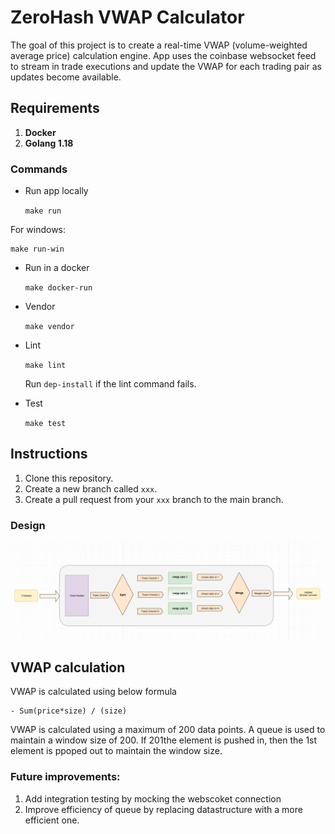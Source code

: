 # ZeroHash VWAP Calculator

The goal of this project is to create a real-time VWAP (volume-weighted average price) calculation engine. App uses the coinbase websocket feed to stream in trade executions and update the VWAP for each trading pair as updates become available. 

## Requirements

1. **Docker**
2. **Golang 1.18**


### Commands

* Run app locally
    
    ```make run ```
    
For windows:
    
    make run-win

* Run in a docker
    
    ```make docker-run```

* Vendor 
    
    ```make vendor```

* Lint
    
    ```make lint```

    Run 
    ```dep-install```
    if the lint command fails.

* Test

    ```make test```

Instructions
-----

1. Clone this repository.
2. Create a new branch called `xxx`.
3. Create a pull request from your `xxx` branch to the main branch.

### Design

![VWAP design](/doc/design/design.PNG?raw=true "Data flow")

## VWAP calculation

VWAP is calculated using below formula
    
    - Sum(price*size) / (size)
    
VWAP is calculated using a maximum of 200 data points. A queue is used to maintain a window size of 200. If 201the element is pushed in, then the 1st element is ppoped out to maintain the window size.

### Future improvements:

1. Add integration testing by mocking the webscoket connection
2. Improve efficiency of queue by replacing datastructure with a more efficient one.

